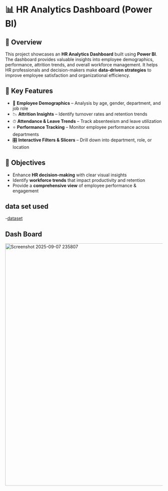 # 📊 HR Analytics Dashboard (Power BI)

## 📌 Overview
This project showcases an **HR Analytics Dashboard** built using **Power BI**.  
The dashboard provides valuable insights into employee demographics, performance, attrition trends, and overall workforce management. It helps HR professionals and decision-makers make **data-driven strategies** to improve employee satisfaction and organizational efficiency.

## 🔑 Key Features
- 👥 **Employee Demographics** – Analysis by age, gender, department, and job role  
- 📉 **Attrition Insights** – Identify turnover rates and retention trends  
- ⏱ **Attendance & Leave Trends** – Track absenteeism and leave utilization  
- ⭐ **Performance Tracking** – Monitor employee performance across departments  
- 🎛 **Interactive Filters & Slicers** – Drill down into department, role, or location 

## 🎯 Objectives
- Enhance **HR decision-making** with clear visual insights  
- Identify **workforce trends** that impact productivity and retention  
- Provide a **comprehensive view** of employee performance & engagement

## data set used
-<a href="https://github.com/mithun2gowda123/Data-Analytics-Dashboard/blob/main/HR_Analytics.csv">dataset</a>

## Dash Board
<img width="1369" height="776" alt="Screenshot 2025-09-07 235807" src="https://github.com/user-attachments/assets/f4d1babc-d662-4b53-bf53-6b7fb3ed6f06" />



  
